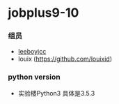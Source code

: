# jobplus9-10


### 组员
* [leeboyjcc](https://github.com/leeboyjcc)
* louix (https://github.com/louixid)



### python version
* 实验楼Python3 具体是3.5.3

